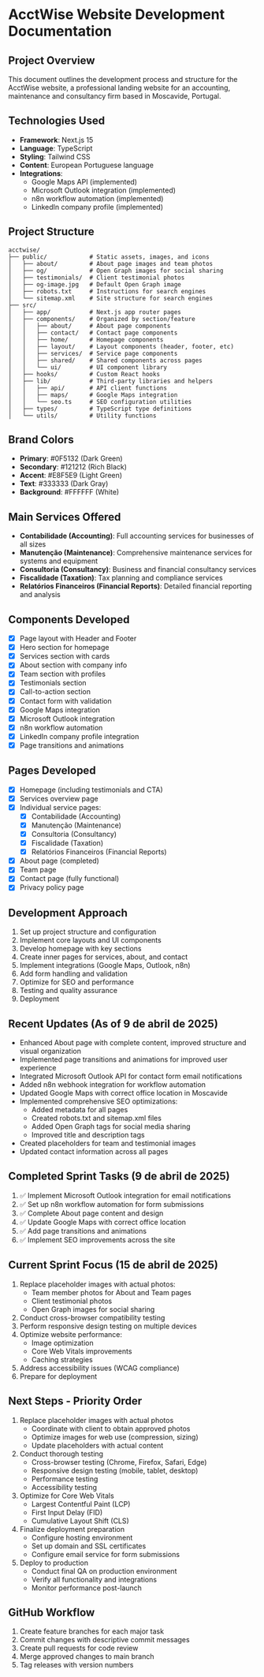 # AcctWise Website Development Documentation

## Project Overview
This document outlines the development process and structure for the AcctWise website, a professional landing website for an accounting, maintenance and consultancy firm based in Moscavide, Portugal.

## Technologies Used
- **Framework**: Next.js 15
- **Language**: TypeScript
- **Styling**: Tailwind CSS
- **Content**: European Portuguese language
- **Integrations**: 
  - Google Maps API (implemented)
  - Microsoft Outlook integration (implemented)
  - n8n workflow automation (implemented)
  - LinkedIn company profile (implemented)

## Project Structure
```
acctwise/
├── public/            # Static assets, images, and icons
│   ├── about/         # About page images and team photos
│   ├── og/            # Open Graph images for social sharing
│   ├── testimonials/  # Client testimonial photos
│   ├── og-image.jpg   # Default Open Graph image
│   ├── robots.txt     # Instructions for search engines
│   └── sitemap.xml    # Site structure for search engines
├── src/
│   ├── app/           # Next.js app router pages
│   ├── components/    # Organized by section/feature
│   │   ├── about/     # About page components
│   │   ├── contact/   # Contact page components
│   │   ├── home/      # Homepage components
│   │   ├── layout/    # Layout components (header, footer, etc)
│   │   ├── services/  # Service page components
│   │   ├── shared/    # Shared components across pages
│   │   └── ui/        # UI component library
│   ├── hooks/         # Custom React hooks
│   ├── lib/           # Third-party libraries and helpers
│   │   ├── api/       # API client functions
│   │   ├── maps/      # Google Maps integration
│   │   └── seo.ts     # SEO configuration utilities
│   ├── types/         # TypeScript type definitions
│   └── utils/         # Utility functions
```

## Brand Colors
- **Primary**: #0F5132 (Dark Green)
- **Secondary**: #121212 (Rich Black)
- **Accent**: #E8F5E9 (Light Green)
- **Text**: #333333 (Dark Gray)
- **Background**: #FFFFFF (White)

## Main Services Offered
- **Contabilidade (Accounting)**: Full accounting services for businesses of all sizes
- **Manutenção (Maintenance)**: Comprehensive maintenance services for systems and equipment
- **Consultoria (Consultancy)**: Business and financial consultancy services
- **Fiscalidade (Taxation)**: Tax planning and compliance services
- **Relatórios Financeiros (Financial Reports)**: Detailed financial reporting and analysis

## Components Developed
- [x] Page layout with Header and Footer
- [x] Hero section for homepage
- [x] Services section with cards
- [x] About section with company info
- [x] Team section with profiles
- [x] Testimonials section
- [x] Call-to-action section
- [x] Contact form with validation
- [x] Google Maps integration
- [x] Microsoft Outlook integration
- [x] n8n workflow automation
- [x] LinkedIn company profile integration
- [x] Page transitions and animations

## Pages Developed
- [x] Homepage (including testimonials and CTA)
- [x] Services overview page
- [x] Individual service pages:
  - [x] Contabilidade (Accounting)
  - [x] Manutenção (Maintenance)
  - [x] Consultoria (Consultancy)
  - [x] Fiscalidade (Taxation)
  - [x] Relatórios Financeiros (Financial Reports)
- [x] About page (completed)
- [x] Team page
- [x] Contact page (fully functional)
- [x] Privacy policy page

## Development Approach
1. Set up project structure and configuration
2. Implement core layouts and UI components
3. Develop homepage with key sections
4. Create inner pages for services, about, and contact
5. Implement integrations (Google Maps, Outlook, n8n)
6. Add form handling and validation
7. Optimize for SEO and performance
8. Testing and quality assurance
9. Deployment

## Recent Updates (As of 9 de abril de 2025)
- Enhanced About page with complete content, improved structure and visual organization
- Implemented page transitions and animations for improved user experience
- Integrated Microsoft Outlook API for contact form email notifications
- Added n8n webhook integration for workflow automation
- Updated Google Maps with correct office location in Moscavide
- Implemented comprehensive SEO optimizations:
  - Added metadata for all pages
  - Created robots.txt and sitemap.xml files
  - Added Open Graph tags for social media sharing
  - Improved title and description tags
- Created placeholders for team and testimonial images
- Updated contact information across all pages

## Completed Sprint Tasks (9 de abril de 2025)
1. ✅ Implement Microsoft Outlook integration for email notifications
2. ✅ Set up n8n workflow automation for form submissions
3. ✅ Complete About page content and design
4. ✅ Update Google Maps with correct office location
5. ✅ Add page transitions and animations
6. ✅ Implement SEO improvements across the site

## Current Sprint Focus (15 de abril de 2025)
1. Replace placeholder images with actual photos:
   - Team member photos for About and Team pages
   - Client testimonial photos
   - Open Graph images for social sharing
2. Conduct cross-browser compatibility testing
3. Perform responsive design testing on multiple devices
4. Optimize website performance:
   - Image optimization
   - Core Web Vitals improvements
   - Caching strategies
5. Address accessibility issues (WCAG compliance)
6. Prepare for deployment

## Next Steps - Priority Order
1. Replace placeholder images with actual photos
   - Coordinate with client to obtain approved photos
   - Optimize images for web use (compression, sizing)
   - Update placeholders with actual content
2. Conduct thorough testing
   - Cross-browser testing (Chrome, Firefox, Safari, Edge)
   - Responsive design testing (mobile, tablet, desktop)
   - Performance testing
   - Accessibility testing
3. Optimize for Core Web Vitals
   - Largest Contentful Paint (LCP)
   - First Input Delay (FID)
   - Cumulative Layout Shift (CLS)
4. Finalize deployment preparation
   - Configure hosting environment
   - Set up domain and SSL certificates
   - Configure email service for form submissions
5. Deploy to production
   - Conduct final QA on production environment
   - Verify all functionality and integrations
   - Monitor performance post-launch

## GitHub Workflow
1. Create feature branches for each major task
2. Commit changes with descriptive commit messages
3. Create pull requests for code review
4. Merge approved changes to main branch
5. Tag releases with version numbers